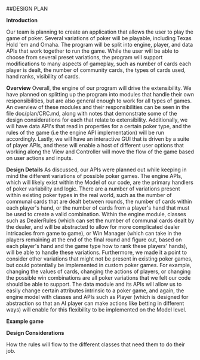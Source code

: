 ##DESIGN PLAN

__Introduction__

Our team is planning to create an application that allows the user to play the game of poker.
Several variations of poker will be playable, including Texas Hold 'em
and Omaha. The program will be split into engine, player, and data APIs that work together
to run the game. While the user will be able to choose from several preset variations, the
program will support modifications to many aspects of gameplay, such as number of cards each player is dealt,
the number of community cards, the types of cards used, hand ranks, visibility of cards. 
  
__Overview__
Overall, the engine of our program will drive the extensibility. We have planned on splitting up 
the program into modules that handle their own responsibilities, but are also general enough to 
work for all types of games. An overview of these modules and their responsibilities can be 
seen in the file doc/plan/CRC.md, along with notes that demonstrate some of the design considerations
for each that relate to extensibility. Additionally, we will have data API's that read in properties 
for a certain poker type, and the rules of the game (i.e the engine API implementation) will 
be run accordingly. Lastly, we will have an interactive GUI that is driven by a suite of player APIs,
and these will enable a host of different user options that working along the View and Controller will
move the flow of the game based on user actions and inputs. 

__Design Details__
As discussed, our APIs were planned out while keeping in mind the different variations of possible poker
games. The engine APIs, which will likely exist within the Model of our code, are the primary
handlers of poker variability and logic. There are a number of variations present within existing 
poker types in the real world, such as the number of communal cards that are dealt between 
rounds, the number of cards within each player's hand, or the number of cards from a player's 
hand that must be used to create a valid combination. Within the engine module, classes such as
 DealerRules (which can set the number of communal cards dealt by the dealer, and will be abstracted to 
 allow for more complicated dealer intricacies from game to game), or Win Manager (which can take in the 
 players remaining at the end of the final round and figure out, based on each player's hand 
 and the game type how to rank these players' hands), will be able to handle these variations. 
 Furthermore, we made it a point to consider other variations that might not be present in existing poker
 games, but could potentially be implemented in custom poker games. For example, changing the values of cards, 
 changing the actions of players, or changing the possible win combinations are all poker variations that we 
 felt our code should be able to support. The data module and its APIs will allow us to easily change certain
 attributes intrinsic to a poker game, and again, the engine model with classes and APIs such as 
 Player (which is designed for abstraction so that an AI player can make actions like betting in 
 different ways) will enable for this flexibility to be implemented on the Model level. 

__Example game__

__Design Considerations__

How the rules will flow to the different classes that need them
to do their job. 

